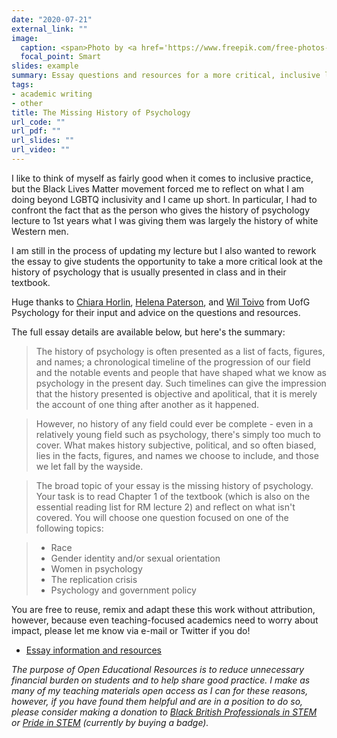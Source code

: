 ```yaml
---
date: "2020-07-21"
external_link: ""
image:
  caption: <span>Photo by <a href='https://www.freepik.com/free-photos-vectors/business'>Business photo created by jcomp - www.freepik.com</a></span>
  focal_point: Smart
slides: example
summary: Essay questions and resources for a more critical, inclusive look at the history of psychology
tags:
- academic writing
- other
title: The Missing History of Psychology
url_code: ""
url_pdf: ""
url_slides: ""
url_video: ""
---
```


I like to think of myself as fairly good when it comes to inclusive practice, but the Black Lives Matter movement forced me to reflect on what I am doing beyond LGBTQ inclusivity and I came up short. In particular, I had to confront the fact that as the person who gives the history of psychology lecture to 1st years what I was giving them was largely the history of white Western men. 

I am still in the process of updating my lecture but I also wanted to rework the essay to give students the opportunity to take a more critical look at the history of psychology that is usually presented in class and in their textbook.

Huge thanks to [Chiara Horlin](https://twitter.com/aussieweegie), [Helena Paterson](https://twitter.com/PatersonHelena), and [Wil Toivo](https://twitter.com/wtoivo1) from UofG Psychology for their input and advice on the questions and resources.

The full essay details are available below, but here's the summary:

> The history of psychology is often presented as a list of facts, figures, and names; a chronological timeline of the progression of our field and the notable events and people that have shaped what we know as psychology in the present day. Such timelines can give the impression that the history presented is objective and apolitical, that it is merely the account of one thing after another as it happened. 

> However, no history of any field could ever be complete - even in a relatively young field such as psychology, there's simply too much to cover. What makes history subjective, political, and so often biased, lies in the facts, figures, and names we choose to include, and those we let fall by the wayside. 

> The broad topic of your essay is the missing history of psychology. Your task is to read Chapter 1 of the textbook (which is also on the essential reading list for RM lecture 2) and reflect on what isn't covered. You will choose one question focused on one of the following topics:

>    * Race
>    * Gender identity and/or sexual orientation
>    * Women in psychology
>    * The replication crisis
>    * Psychology and government policy

You are free to reuse, remix and adapt these this work without attribution, however, because even teaching-focused academics need to worry about impact, please let me know via e-mail or Twitter if you do!

* [Essay information and resources](https://sway.office.com/UVGOlNUOmilSFQCQ?ref=Link)

*The purpose of Open Educational Resources is to reduce unnecessary financial burden on students and to help share good practice. I make as many of my teaching materials open access as I can for these reasons, however, if you have found them helpful and are in a position to do so, please consider making a donation to [Black British Professionals in STEM](https://bbstem.co.uk/donations/) or [Pride in STEM](https://prideinstem.org/shop/) (currently by buying a badge).*
